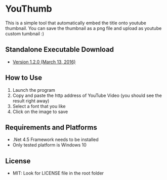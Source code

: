 YouThumb
========
This is a simple tool that automatically embed the title onto youtube thumbnail. You can save the thumbnail as a png file and upload as youtube custom tumbnail :)

Standalone Executable Download
------------------------------
* [Version 1.2.0 (March 13, 2016)](https://app.box.com/s/ghbyu1qvfazkyzgzned82p7grlpuislt)

How to Use
----------
1. Launch the program
2. Copy and paste the http address of YouTube Video (you should see the result right away)
3. Select a font that you like
4. Click on the image to save

Requirements and Platforms
--------------------------
* .Net 4.5 Framework needs to be installed
* Only tested platform is Windows 10

License
-------
* MIT: Look for LICENSE file in the root folder

